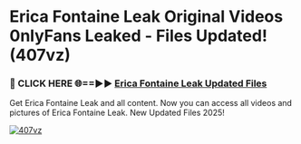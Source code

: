 # Erica Fontaine Leak Original Videos 0nlyFans Leaked - Files Updated! (407vz)

<h3>🔴 CLICK HERE 🌐==►► <a href="https://tinyurl.com/4seja8ks" rel="nofollow">Erica Fontaine Leak Updated Files</a></h3>

Get Erica Fontaine Leak and all content. Now you can access all videos and pictures of Erica Fontaine Leak. New Updated Files 2025!

[![407vz](https://i.imgur.com/EWjZXRe.gif)](https://tinyurl.com/4seja8ks)
